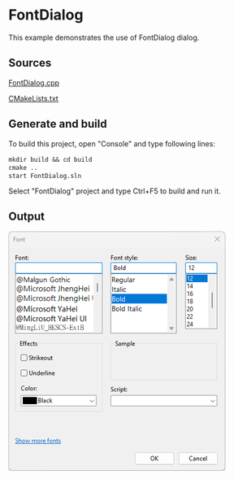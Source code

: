 # FontDialog

This example demonstrates the use of FontDialog dialog.

## Sources

[FontDialog.cpp](FontDialog.cpp)

[CMakeLists.txt](CMakeLists.txt)

## Generate and build

To build this project, open "Console" and type following lines:

``` shell
mkdir build && cd build
cmake .. 
start FontDialog.sln
```

Select "FontDialog" project and type Ctrl+F5 to build and run it.

## Output

![Screenshot](../../../docs/Pictures/FontDialog.png)

